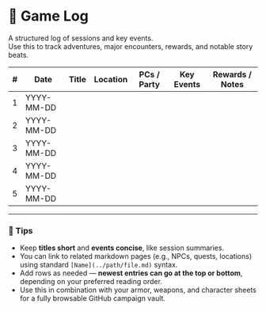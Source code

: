 # 📖 Game Log

A structured log of sessions and key events.  
Use this to track adventures, major encounters, rewards, and notable story beats.

| # | Date       | Title                | Location         | PCs / Party         | Key Events                                                  | Rewards / Notes                     |
|---|------------|----------------------|------------------|---------------------|-------------------------------------------------------------|--------------------------------------|
| 1 | YYYY-MM-DD |                      |                  |                     |                                                             |                                      |
| 2 | YYYY-MM-DD |                      |                  |                     |                                                             |                                      |
| 3 | YYYY-MM-DD |                      |                  |                     |                                                             |                                      |
| 4 | YYYY-MM-DD |                      |                  |                     |                                                             |                                      |
| 5 | YYYY-MM-DD |                      |                  |                     |                                                             |                                      |

---

### 📌 Tips

- Keep **titles short** and **events concise**, like session summaries.  
- You can link to related markdown pages (e.g., NPCs, quests, locations) using standard `[Name](../path/file.md)` syntax.  
- Add rows as needed — **newest entries can go at the top or bottom**, depending on your preferred reading order.  
- Use this in combination with your armor, weapons, and character sheets for a fully browsable GitHub campaign vault.
